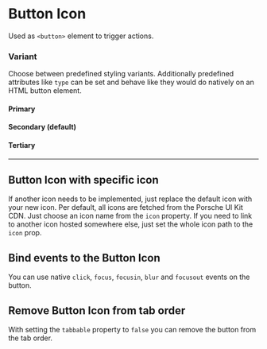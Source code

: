 # Button Icon

Used as `<button>` element to trigger actions.

### Variant

Choose between predefined styling variants. Additionally predefined attributes like `type` can be set and behave like they would do natively on an HTML button element.

#### Primary

<Playground :themeable="true" :childElementLayout="{spacing: 'inline'}">
  <template v-slot={theme}>
    <p-button variant="primary" ally-label="Some action description" :theme="theme" />
    <p-button variant="primary" ally-label="Some action description" disabled="true" :theme="theme" />
    <p-button variant="primary" ally-label="Some action description" loading="true" :theme="theme" />
    <br>
    <p-button variant="primary" ally-label="Some action description" :theme="theme" is-slot-defined="true">Some label</p-button>
    <p-button variant="primary" ally-label="Some action description" disabled="true" :theme="theme" is-slot-defined="true">Some label</p-button>
    <p-button variant="primary" ally-label="Some action description" loading="true" :theme="theme" is-slot-defined="true">Some label</p-button>
  </template>
</Playground>

#### Secondary (default)

<Playground :themeable="true" :childElementLayout="{spacing: 'inline'}">
  <template v-slot={theme}>
    <p-button ally-label="Some action description" :theme="theme" />
    <p-button ally-label="Some action description" disabled="true" :theme="theme" />
    <p-button ally-label="Some action description" loading="true" :theme="theme" />
  </template>
</Playground>

#### Tertiary

<Playground :themeable="true" :childElementLayout="{spacing: 'inline'}">
  <template v-slot={theme}>
    <p-button variant="tertiary" ally-label="Some action description" :theme="theme" />
    <p-button variant="tertiary" ally-label="Some action description" disabled="true" :theme="theme" />
    <p-button variant="tertiary" ally-label="Some action description" loading="true" :theme="theme" />
  </template>
</Playground>

---

## Button Icon with specific icon
If another icon needs to be implemented, just replace the default icon with your new icon. Per default, all icons are fetched from the Porsche UI Kit CDN. Just choose an icon name from the `icon` property. If you need to link to another icon hosted somewhere else, just set the whole icon path to the `icon` prop.

<Playground :themeable="true" :childElementLayout="{spacing: 'inline'}">
  <template v-slot={theme}>
    <p-button icon="phone" ally-label="Some action description" :theme="theme" />
    <p-button :icon="require(`@/assets/web/icon-custom-kaixin.svg`)" ally-label="Some action description" :theme="theme" />
  </template>
</Playground>

## Bind events to the Button Icon
You can use native `click`, `focus`, `focusin`, `blur` and `focusout` events on the button.

<Playground :themeable="true" :childElementLayout="{spacing: 'inline'}">
  <template v-slot={theme}>
    <p-button
        onclick="alert('click')"
        onfocus="console.log('focus')"
        onfocusin="console.log('focusin')"
        onblur="console.log('blur')"
        onfocusout="console.log('focusout')"
        ally-label="Some action description"
        :theme="theme"
    />
  </template>
</Playground>

## Remove Button Icon from tab order
With setting the `tabbable` property to `false` you can remove the button from the tab order.

<Playground :themeable="true" :childElementLayout="{spacing: 'inline'}">
  <template v-slot={theme}>
    <p-button tabbable="true" ally-label="Some action description" :theme="theme" />
    <p-button tabbable="false" ally-label="Some action description" :theme="theme" />
  </template>
</Playground>